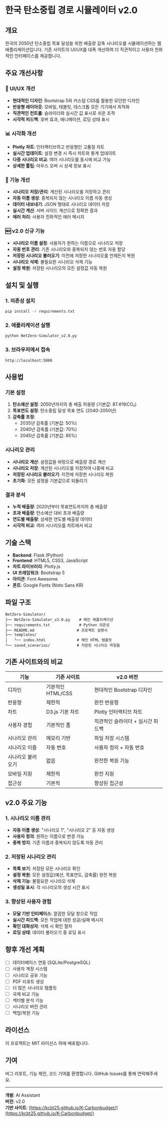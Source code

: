 # 한국 탄소중립 경로 시뮬레이터 v2.0

## 개요

한국의 2050년 탄소중립 목표 달성을 위한 배출량 감축 시나리오를 시뮬레이션하는 웹 애플리케이션입니다. 기존 사이트의 UI/UX를 대폭 개선하여 더 직관적이고 사용자 친화적인 인터페이스를 제공합니다.

## 주요 개선사항

### 🎨 UI/UX 개선
- **현대적인 디자인**: Bootstrap 5와 커스텀 CSS를 활용한 모던한 디자인
- **반응형 레이아웃**: 모바일, 태블릿, 데스크톱 모든 기기에서 최적화
- **직관적인 컨트롤**: 슬라이더와 실시간 값 표시로 쉬운 조작
- **시각적 피드백**: 호버 효과, 애니메이션, 로딩 상태 표시

### 📊 시각화 개선
- **Plotly 차트**: 인터랙티브하고 반응형인 고품질 차트
- **실시간 업데이트**: 설정 변경 시 즉시 차트와 통계 업데이트
- **다중 시나리오 비교**: 여러 시나리오를 동시에 비교 가능
- **상세한 툴팁**: 마우스 오버 시 상세 정보 표시

### 🔧 기능 개선
- **시나리오 저장/관리**: 계산된 시나리오를 저장하고 관리
- **자동 이름 생성**: 중복되지 않는 시나리오 이름 자동 생성
- **데이터 내보내기**: JSON 형태로 시나리오 데이터 저장
- **실시간 계산**: 서버 사이드 계산으로 정확한 결과
- **에러 처리**: 사용자 친화적인 에러 메시지

### 🆕 v2.0 신규 기능
- **시나리오 이름 설정**: 사용자가 원하는 이름으로 시나리오 저장
- **자동 번호 관리**: 기존 시나리오와 중복되지 않는 번호 자동 할당
- **저장된 시나리오 불러오기**: 이전에 저장한 시나리오를 언제든지 복원
- **시나리오 삭제**: 불필요한 시나리오 삭제 기능
- **설정 복원**: 저장된 시나리오의 모든 설정값 자동 복원

## 설치 및 실행

### 1. 의존성 설치
```bash
pip install -r requirements.txt
```

### 2. 애플리케이션 실행
```bash
python NetZero-Simulator_v2.0.py
```

### 3. 브라우저에서 접속
```
http://localhost:5000
```

## 사용법

### 기본 설정
1. **탄소예산 설정**: 2050년까지의 총 배출 허용량 (기본값: 87.4억tCO₂)
2. **목표연도 설정**: 탄소중립 달성 목표 연도 (2040-2050년)
3. **감축률 조정**: 
   - 2035년 감축률 (기본값: 50%)
   - 2040년 감축률 (기본값: 70%)
   - 2045년 감축률 (기본값: 85%)

### 시나리오 관리
- **시나리오 계산**: 설정값을 바탕으로 배출량 경로 계산
- **시나리오 저장**: 계산된 시나리오를 저장하여 나중에 비교
- **저장된 시나리오 불러오기**: 이전에 저장한 시나리오 복원
- **초기화**: 모든 설정을 기본값으로 되돌리기

### 결과 분석
- **누적 배출량**: 2020년부터 목표연도까지의 총 배출량
- **초과 배출량**: 탄소예산 대비 초과 배출량
- **연도별 배출량**: 상세한 연도별 배출량 데이터
- **시각적 비교**: 여러 시나리오를 차트에서 비교

## 기술 스택

- **Backend**: Flask (Python)
- **Frontend**: HTML5, CSS3, JavaScript
- **차트 라이브러리**: Plotly.js
- **UI 프레임워크**: Bootstrap 5
- **아이콘**: Font Awesome
- **폰트**: Google Fonts (Noto Sans KR)

## 파일 구조

```
NetZero-Simulator/
├── NetZero-Simulator_v2.0.py    # 메인 애플리케이션
├── requirements.txt             # Python 의존성
├── README.md                   # 프로젝트 설명서
├── templates/
│   └── index.html              # 메인 HTML 템플릿
└── saved_scenarios/            # 저장된 시나리오 파일들
```

## 기존 사이트와의 비교

| 기능 | 기존 사이트 | v2.0 버전 |
|------|-------------|-----------|
| 디자인 | 기본적인 HTML/CSS | 현대적인 Bootstrap 디자인 |
| 반응형 | 제한적 | 완전 반응형 |
| 차트 | D3.js 기본 차트 | Plotly 인터랙티브 차트 |
| 사용자 경험 | 기본적인 폼 | 직관적인 슬라이더 + 실시간 피드백 |
| 시나리오 관리 | 메모리 기반 | 파일 저장 시스템 |
| 시나리오 이름 | 자동 번호 | 사용자 정의 + 자동 번호 |
| 시나리오 불러오기 | 없음 | 완전한 복원 기능 |
| 모바일 지원 | 제한적 | 완전 지원 |
| 접근성 | 기본적 | 향상된 접근성 |

## v2.0 주요 기능

### 1. 시나리오 이름 관리
- **자동 이름 생성**: "시나리오 1", "시나리오 2" 등 자동 생성
- **사용자 정의**: 원하는 이름으로 변경 가능
- **중복 방지**: 기존 이름과 중복되지 않도록 자동 관리

### 2. 저장된 시나리오 관리
- **목록 보기**: 저장된 모든 시나리오 확인
- **설정 복원**: 모든 설정값(예산, 목표연도, 감축률) 완전 복원
- **삭제 기능**: 불필요한 시나리오 삭제
- **생성일 표시**: 각 시나리오의 생성 시간 표시

### 3. 향상된 사용자 경험
- **모달 기반 인터페이스**: 깔끔한 모달 창으로 작업
- **실시간 피드백**: 모든 작업에 대한 성공/실패 메시지
- **확인 대화상자**: 삭제 시 확인 절차
- **로딩 상태**: 데이터 불러오기 중 로딩 표시

## 향후 개선 계획

- [ ] 데이터베이스 연동 (SQLite/PostgreSQL)
- [ ] 사용자 계정 시스템
- [ ] 시나리오 공유 기능
- [ ] PDF 리포트 생성
- [ ] 더 많은 시나리오 템플릿
- [ ] 국제 비교 기능
- [ ] 섹터별 분석 기능
- [ ] 시나리오 버전 관리
- [ ] 백업/복원 기능

## 라이선스

이 프로젝트는 MIT 라이선스 하에 배포됩니다.

## 기여

버그 리포트, 기능 제안, 코드 기여를 환영합니다. GitHub Issues를 통해 연락해주세요.

---

**개발**: AI Assistant  
**버전**: v2.0  
**기반 사이트**: [https://kcbt25.github.io/K-Carbonbudget/](https://kcbt25.github.io/K-Carbonbudget/) 